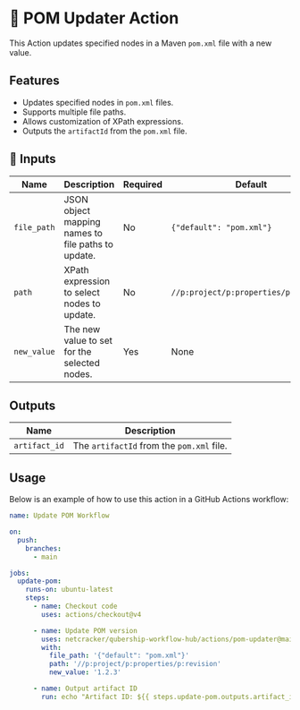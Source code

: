 # 🚀 POM Updater Action

This Action updates specified nodes in a Maven `pom.xml` file with a new value.

## Features

- Updates specified nodes in `pom.xml` files.
- Supports multiple file paths.
- Allows customization of XPath expressions.
- Outputs the `artifactId` from the `pom.xml` file.

## 📌 Inputs

| Name        | Description                                      | Required | Default                |
| ----------- | ------------------------------------------------ | -------- | ---------------------- |
| `file_path` | JSON object mapping names to file paths to update. | No       | `{"default": "pom.xml"}` |
| `path`      | XPath expression to select nodes to update.      | No       | `//p:project/p:properties/p:revision` |
| `new_value` | The new value to set for the selected nodes.     | Yes      | None                   |

## Outputs

| Name          | Description                |
| ------------- | -------------------------- |
| `artifact_id` | The `artifactId` from the `pom.xml` file. |

## Usage

Below is an example of how to use this action in a GitHub Actions workflow:

```yaml
name: Update POM Workflow

on:
  push:
    branches:
      - main

jobs:
  update-pom:
    runs-on: ubuntu-latest
    steps:
      - name: Checkout code
        uses: actions/checkout@v4

      - name: Update POM version
        uses: netcracker/qubership-workflow-hub/actions/pom-updater@main
        with:
          file_path: '{"default": "pom.xml"}'
          path: '//p:project/p:properties/p:revision'
          new_value: '1.2.3'

      - name: Output artifact ID
        run: echo "Artifact ID: ${{ steps.update-pom.outputs.artifact_id }}"